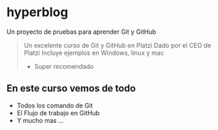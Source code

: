 # hyperblog

Un proyecto de pruebas para aprender Git y GitHub

> Un excelente curso de Git y GitHub en Platzi
> Dado por el CEO de Platzi
> Incluye ejemplos en Windows, linux y mac
> - Super recomendado

## En este curso vemos de todo
* Todos los comando de Git
* El Flujo de trabajo en GitHub
* Y mucho mas ...
